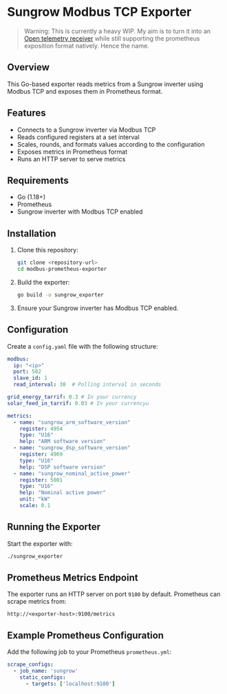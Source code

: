 # Sungrow Modbus TCP Exporter

> Warning: This is currently a heavy WIP. My aim is to turn it into an [Open telemetry receiver](https://opentelemetry.io/docs/collector/building/receiver/) while still supporting
the prometheus exposition format natively. Hence the name.

## Overview
This Go-based exporter reads metrics from a Sungrow inverter using Modbus TCP and exposes them in Prometheus format.

## Features
- Connects to a Sungrow inverter via Modbus TCP
- Reads configured registers at a set interval
- Scales, rounds, and formats values according to the configuration
- Exposes metrics in Prometheus format
- Runs an HTTP server to serve metrics

## Requirements
- Go (1.18+)
- Prometheus
- Sungrow inverter with Modbus TCP enabled

## Installation
1. Clone this repository:
   ```sh
   git clone <repository-url>
   cd modbus-prometheus-exporter
   ```
2. Build the exporter:
   ```sh
   go build -o sungrow_exporter
   ```
3. Ensure your Sungrow inverter has Modbus TCP enabled.

## Configuration
Create a `config.yaml` file with the following structure:

```yaml
modbus:
  ip: "<ip>"
  port: 502
  slave_id: 1
  read_interval: 30  # Polling interval in seconds

grid_energy_tarrif: 0.3 # In your currency
solar_feed_in_tarrif: 0.03 # In your currencyu

metrics:
  - name: "sungrow_arm_software_version"
    register: 4954
    type: "U16"
    help: "ARM software version"
  - name: "sungrow_dsp_software_version"
    register: 4969
    type: "U16"
    help: "DSP software version"
  - name: "sungrow_nominal_active_power"
    register: 5001
    type: "U16"
    help: "Nominal active power"
    unit: "kW"
    scale: 0.1
```

## Running the Exporter
Start the exporter with:
```sh
./sungrow_exporter
```

## Prometheus Metrics Endpoint
The exporter runs an HTTP server on port `9100` by default. Prometheus can scrape metrics from:
```
http://<exporter-host>:9100/metrics
```

## Example Prometheus Configuration
Add the following job to your Prometheus `prometheus.yml`:
```yaml
scrape_configs:
  - job_name: 'sungrow'
    static_configs:
      - targets: ['localhost:9100']
```